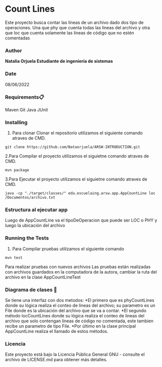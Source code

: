 # Count Lines
Este proyecto busca contar las líneas de un archivo dado dos tipo de operaciones. Una que phy que cuenta todas las lineas del archivo y otra que loc que cuenta solamente las líneas de código que no estén comentadas

### Author
**Natalia Orjuela 
Estudiante de ingeniería de sistemas**

### Date
08/06/2022 
### Requirements📋
Maven 
Git 
Java 
JUnit
### Installing
1. Para clonar Clonar el repositorio utilizamos el siguiente comando atraves de CMD. 
```
git clone https://github.com/Nataorjuela/ARSW-INTRODUCTION.git
```
2.Para Compilar el proyecto utilizamos el siguietne comando atraves de CMD.
```
mvn package
```
3.Para Ejecutar el proyecto utilizamos el siguietne comando atraves de CMD.
```
java -cp "./target/classes/" edu.escuelaing.arsw.app.AppCountLine loc /Documentos/archivo.txt
```
### Estructura al ejecutar app

Luego de AppCountLine va el tipoDeOperacion que puede ser LOC o PHY y luego la  ubicación del archivo

### Running the Tests
1. Para Compilar pruebas utilizamos el siguiente comando
```
mvn test
```
Para realizar pruebas con nuevos archivos 
Las pruebas están realizadas con archivos guardados en la computadora de la autora, cambiar la ruta del archivo en la clase AppCountLineTest

### Diagrama de clases 📖


Se tiene una interfaz con dos metodos: 
*El primero que es phyCountLines donde su lógica realiza el conteo de lineas del archivo; su parametro es un File donde es la ubicación del archivo que se va a contar.
*El segundo método locCountLines donde su lógica realiza el conteo de lineas del archivo que solo contengan líneas de código no comentada, este tambien recibe un parametro de tipo File. 
*Por último en la clase principal AppCountLine realiza el llamado de estos métodos.


### Licencia
Este proyecto está bajo la Licencia Pública General GNU - consulte el archivo de LICENSE.md para obtener más detalles.

